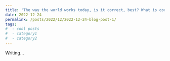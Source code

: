 ```yaml
---
title: 'The way the world works today, is it correct, best? What is correct and best?'
date: 2022-12-24
permalink: /posts/2022/12/2022-12-24-blog-post-1/
tags:
#  - cool posts
#  - category1
#  - category2
---
```


Writing...


